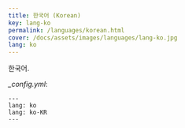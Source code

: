 ```yaml
---
title: 한국어 (Korean)
key: lang-ko
permalink: /languages/korean.html
cover: /docs/assets/images/languages/lang-ko.jpg
lang: ko
---
```


한국어.

<!--more-->

*_config.yml*:

    ---
    lang: ko
    lang: ko-KR
    ---